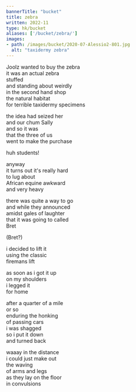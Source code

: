 ```yaml
---
bannerTitle: "bucket" 
title: zebra
written: 2022-11
type: hk/bucket
aliases: ['/bucket/zebra/']
images:
- path: /images/bucket/2020-07-Alessio2-801.jpg
  alt: "taxidermy zebra"
---
```


Joolz wanted to buy the zebra  
it was an actual zebra  
stuffed  
and standing about weirdly  
in the second hand shop  
the natural habitat  
for terrible taxidermy specimens  

the idea had seized her  
and our chum Sally  
and so it was  
that the three of us  
went to make the purchase  

huh students!  

anyway  
it turns out it's really hard  
to lug about  
African equine awkward  
and very heavy  

there was quite a way to go  
and while they announced  
amidst gales of laughter  
that it was going to called  
Bret  

(Bret?)  

i decided to lift it  
using the classic  
firemans lift  

as soon as i got it up  
on my shoulders  
i legged it  
for home  

after a quarter of a mile  
or so  
enduring the honking  
of passing cars  
i was shagged  
so i put it down  
and turned back  

waaay in the distance  
i could just make out  
the waving  
of arms and legs  
as they lay on the floor  
in convulsions  
